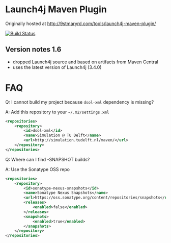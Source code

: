 # Launch4j Maven Plugin

Originally hosted at http://9stmaryrd.com/tools/launch4j-maven-plugin/

[![Build Status](https://travis-ci.org/lukaszlenart/launch4j-maven-plugin.svg)](https://travis-ci.org/lukaszlenart/launch4j-maven-plugin)

## Version notes 1.6
- dropped Launch4j source and based on artifacts from Maven Central
- uses the latest version of Launch4j (3.4.0)

# FAQ
Q: I cannot build my project because `dsol-xml` dependency is missing?

A: Add this repository to your `~/.m2/settings.xml`

```xml
<repositories>
    <repository>
        <id>dsol-xml</id>
        <name>Simulation @ TU Delft</name>
        <url>http://simulation.tudelft.nl/maven/</url>
    </repository>
</repositories>
```
Q: Where can I find -SNAPSHOT builds?

A: Use the Sonatype OSS repo

```xml
<repositories>
    <repository>
        <id>sonatype-nexus-snapshots</id>
        <name>Sonatype Nexus Snapshots</name>
        <url>https://oss.sonatype.org/content/repositories/snapshots</url>
        <releases>
            <enabled>false</enabled>
        </releases>
        <snapshots>
            <enabled>true</enabled>
        </snapshots>
    </repository>
</repositories>
```